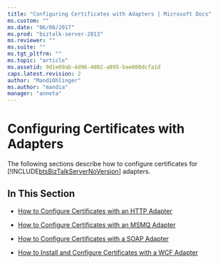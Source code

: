 ```yaml
---
title: "Configuring Certificates with Adapters | Microsoft Docs"
ms.custom: ""
ms.date: "06/08/2017"
ms.prod: "biztalk-server-2013"
ms.reviewer: ""
ms.suite: ""
ms.tgt_pltfrm: ""
ms.topic: "article"
ms.assetid: 9d1e09ab-4d96-4d02-a895-bae600dcfa1d
caps.latest.revision: 2
author: "MandiOhlinger"
ms.author: "mandia"
manager: "anneta"
---
```

# Configuring Certificates with Adapters
The following sections describe how to configure certificates for [!INCLUDE[btsBizTalkServerNoVersion](../includes/btsbiztalkservernoversion-md.md)] adapters.  
  
## In This Section  
  
-   [How to Configure Certificates with an HTTP Adapter](../technical-guides/how-to-configure-certificates-with-an-http-adapter.md)  
  
-   [How to Configure Certificates with an MSMQ Adapter](../technical-guides/how-to-configure-certificates-with-an-msmq-adapter.md)  
  
-   [How to Configure Certificates with a SOAP Adapter](../technical-guides/how-to-configure-certificates-with-a-soap-adapter.md)  
  
-   [How to Install and Configure Certificates with a WCF Adapter](../technical-guides/how-to-install-and-configure-certificates-with-a-wcf-adapter.md)